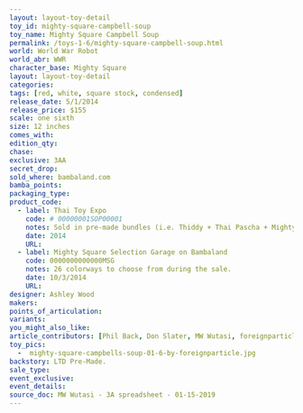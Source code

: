 ```yaml
---
layout: layout-toy-detail 
toy_id: mighty-square-campbell-soup
toy_name: Mighty Square Campbell Soup
permalink: /toys-1-6/mighty-square-campbell-soup.html
world: World War Robot
world_abr: WWR
character_base: Mighty Square
layout: layout-toy-detail
categories: 
tags: [red, white, square stock, condensed]
release_date: 5/1/2014
release_price: $155 
scale: one sixth
size: 12 inches
comes_with: 
edition_qty: 
chase: 
exclusive: 3AA
secret_drop: 
sold_where: bambaland.com
bamba_points: 
packaging_type: 
product_code: 
  - label: Thai Toy Expo
    code: # 00000001SOP00001
    notes: Sold in pre-made bundles (i.e. Thiddy + Thai Pascha + Mighty Square)
    date: 2014
    URL:
  - label: Mighty Square Selection Garage on Bambaland
    code: 0000000000000MSG
    notes: 26 colorways to choose from during the sale.
    date: 10/3/2014
    URL:    
designer: Ashley Wood
makers: 
points_of_articulation: 
variants: 
you_might_also_like: 
article_contributors: [Phil Back, Don Slater, MW Wutasi, foreignparticle]
toy_pics: 
  -  mighty-square-campbells-soup-01-6-by-foreignparticle.jpg
backstory: LTD Pre-Made.
sale_type: 
event_exclusive: 
event_details: 
source_doc: MW Wutasi - 3A spreadsheet - 01-15-2019
---
```

